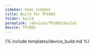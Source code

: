 ```yaml
---
sidebar: home_sidebar
title: Build for TP1803
folder: build
permalink: /devices/TP1803/build/
device: TP1803
---
```

{% include templates/device_build.md %}
